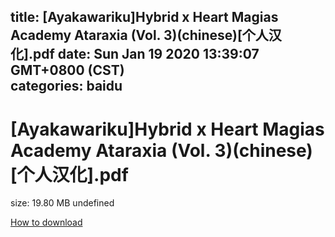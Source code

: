
title: [Ayakawariku]Hybrid x Heart Magias Academy Ataraxia (Vol. 3)(chinese)[个人汉化].pdf
date: Sun Jan 19 2020 13:39:07 GMT+0800 (CST)    
categories: baidu
---

# [Ayakawariku]Hybrid x Heart Magias Academy Ataraxia (Vol. 3)(chinese)[个人汉化].pdf
size: 19.80 MB
 undefined
 

[How to download](https://bpcam.bemobtrk.com/go/2ceec3aa-1ca2-46d6-b9ff-aaa5c184517c?jno=5458)